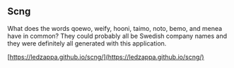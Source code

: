 ## Scng


What does the words qoewo, weify, hooni, taimo, noto, bemo, and menea have in common? They could probably all be Swedish company names and they were definitely all generated with this application.

[https://ledzappa.github.io/scng/](https://ledzappa.github.io/scng/)